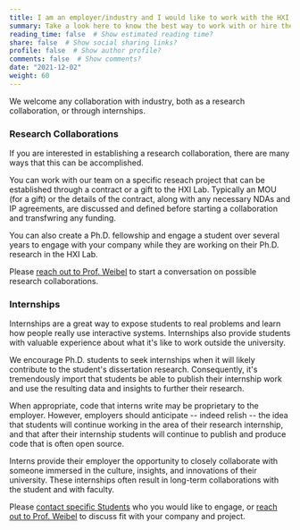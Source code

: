 ```yaml
---
title: I am an employer/industry and I would like to work with the HXI lab or hire your students.
summary: Take a look here to know the best way to work with or hire the HXI Lab students.
reading_time: false  # Show estimated reading time?
share: false  # Show social sharing links?
profile: false  # Show author profile?
comments: false  # Show comments?
date: "2021-12-02"
weight: 60
---
```

We welcome any collaboration with industry, both as a research collaboration, or through internships.

### Research Collaborations
If you are interested in establishing a research collaboration, there are many ways that this can be accomplished.

You can work with our team on a specific reseach project that can be established through a contract or a gift to the HXI Lab. Typically an MOU (for a gift) or the details of the contract, along with any necessary NDAs and IP agreements, are discussed and defined before starting a collaboration and transfwring any funding.

You can also create a Ph.D. fellowship and engage a student over several years to engage with your company while they are working on their Ph.D. research in the HXI Lab.

Please [reach out to Prof. Weibel](/faq/contact) to start a conversation on possible research collaborations.


### Internships
Internships are a great way to expose students to real problems and learn how people really use interactive systems. Internships also provide students with valuable experience about what it's like to work outside the university. 

We encourage Ph.D. students to seek internships when it will likely contribute to the student's dissertation research. Consequently, it's tremendously import that students be able to publish their internship work and use the resulting data and insights to further their research. 

When appropriate, code that interns write may be proprietary to the employer. However, employers should anticipate -- indeed relish -- the idea that students will continue working in the area of their research internship, and that after their internship students will continue to publish and produce code that is often open source. 

Interns provide their employer the opportunity to closely collaborate with someone immersed in the culture, insights, and innovations of their university. These internships often result in long-term collaborations with the student and with faculty.

Please [contact specific Students](/people) who you would like to engage, or [reach out to Prof. Weibel](/faq/contact) to discuss fit with your company and project.